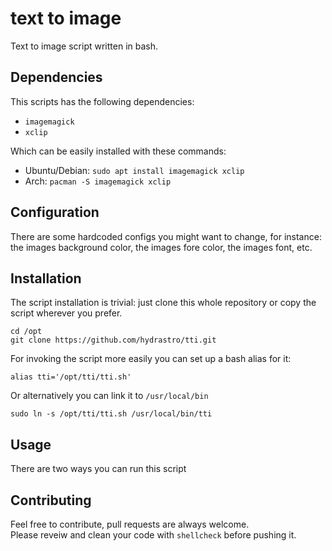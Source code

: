 # text to image
Text to image script written in bash.

## Dependencies
This scripts has the following dependencies:
- `imagemagick`
- `xclip`

Which can be easily installed with these commands:
- Ubuntu/Debian: `sudo apt install imagemagick xclip`
- Arch: `pacman -S imagemagick xclip`

## Configuration
There are some hardcoded configs you might want to change, for instance: the
images background color, the images fore color, the images font, etc.

## Installation
The script installation is trivial: just clone this whole repository or copy the
script wherever you prefer.
```shell
cd /opt
git clone https://github.com/hydrastro/tti.git
```
For invoking the script more easily you can set up a bash alias for it:
```shell
alias tti='/opt/tti/tti.sh'
```
Or alternatively you can link it to `/usr/local/bin`
```shell
sudo ln -s /opt/tti/tti.sh /usr/local/bin/tti
```

## Usage
There are two ways you can run this script

## Contributing
Feel free to contribute, pull requests are always welcome.  
Please reveiw and clean your code with `shellcheck` before pushing it.  
